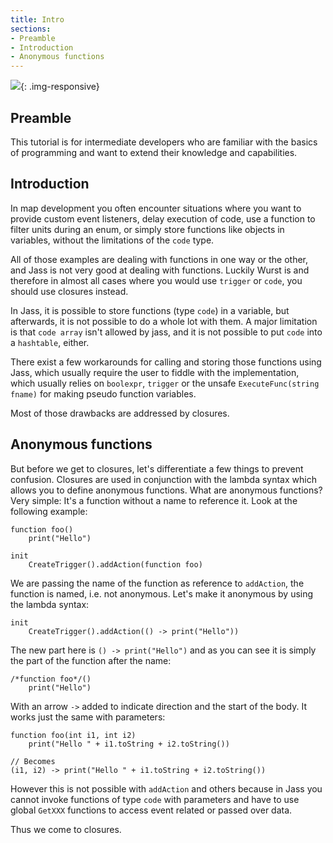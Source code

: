 ```yaml
---
title: Intro
sections:
- Preamble
- Introduction
- Anonymous functions
---
```


![](/assets/images/tutorials/closure.jpg){: .img-responsive}

## Preamble

This tutorial is for intermediate developers who are familiar with the basics of programming and want to extend their knowledge and capabilities.

## Introduction

In map development you often encounter situations where you want to provide custom event listeners, delay execution of code, use a function to filter units during an enum, or simply store functions like objects in variables, without the limitations of the `code` type.

All of those examples are dealing with functions in one way or the other, and Jass is not very good at dealing with functions.
Luckily Wurst is and therefore in almost all cases where you would use `trigger` or `code`, you should use closures instead.

In Jass, it is possible to store functions (type `code`) in a variable, but afterwards, it is not possible to do a whole lot with them. A major limitation is that `code array` isn't allowed by jass, and it is not possible to put `code` into a `hashtable`, either.

There exist a few workarounds for calling and storing those functions using Jass, which usually require the user to fiddle with the implementation, which usually relies on `boolexpr`, `trigger` or the unsafe `ExecuteFunc(string fname)` for making pseudo function variables.

Most of those drawbacks are addressed by closures.

## Anonymous functions

But before we get to closures, let's differentiate a few things to prevent confusion. Closures are used in conjunction with the lambda syntax which allows you to define anonymous functions.
What are anonymous functions? Very simple: It's a function without a name to reference it. Look at the following example:

```wurst
function foo()
    print("Hello")

init
    CreateTrigger().addAction(function foo)
```

We are passing the name of the function as reference to `addAction`, the function is named, i.e. not anonymous.
Let's make it anonymous by using the lambda syntax:

```wurst
init
    CreateTrigger().addAction(() -> print("Hello"))
```

The new part here is `() -> print("Hello")` and as you can see it is simply the part of the function after the name:

```wurst
/*function foo*/()
    print("Hello")
```

With an arrow `->` added to indicate direction and the start of the body.
It works just the same with parameters:

```wurst
function foo(int i1, int i2)
    print("Hello " + i1.toString + i2.toString())

// Becomes
(i1, i2) -> print("Hello " + i1.toString + i2.toString())
```

However this is not possible with `addAction` and others because in Jass you cannot invoke functions of type `code` with parameters and have to use global `GetXXX` functions to access event related or passed over data.

Thus we come to closures.
